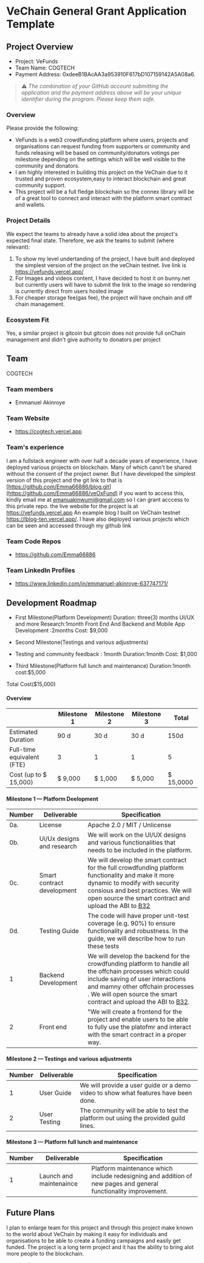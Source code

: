 # VeChain General Grant Application Template

## Project Overview 

- Project: VeFunds
- Team Name: COGTECH
- Payment Address: 0xdeeB1BAcAA3a953910F617bD107159142A5A08a6.

> ⚠️ *The combination of your GitHub account submitting the application and the payment address above will be your unique identifier during the program. Please keep them safe.*

### Overview

Please provide the following:
- VeFunds is a web3 crowdfunding platform where users, projects and organisations can request funding from supporters or community and funds releasing will be based on community/donators votings per milestone depending on the settings which will be well visible to the community and donators.
- I am highly interested in building this project on the VeChain due to it trusted and proven ecosystem,easy to interact blockchain and great community support.
- This project will be a full fledge blockchain so the connex library will be of a great tool to connect and interact with the platform smart contract and wallets. 

### Project Details

We expect the teams to already have a solid idea about the project's expected final state.
Therefore, we ask the teams to submit (where relevant):
1. To show my level undertanding of the project, I have built and deployed the simplest version of the project on the veChain testnet. live link is https://vefunds.vercel.app/
2. For Images and videos content, I have decided to host it on bunny.net but currently users will have to submit the link to the image so rendering is currently direct from users hosted image
3. For cheaper storage fee(gas fee), the project will have onchain and off chain management.

### Ecosystem Fit
Yes, a similar project is gitcoin but gitcoin does not provide full onChain management and didn't give authority to donators per project
## Team 
COGTECH
### Team members

- Emmanuel Akinroye

### Team Website

- https://cogtech.vercel.app

### Team's experience

I am a fullstack engineer with over half a decade years of experience, I have deployed various projects on blockchain. Many of which cann't be shared without the consent of the project owner. But I have developed the simplest version of this project and the git link to that is [https://github.com/Emma66886/blog.git](https://github.com/Emma66886/veOxFund) if you want to access this, kindly email me at emanuakinwumi@gmail.com so I can grant acccess to this private repo.
the live website for the project is at https://vefunds.vercel.app
An example blog I built on VeChain testnet https://lblog-ten.vercel.app/. 
I have also deployed various projects which can be seen and accessed through my github link

### Team Code Repos

- https://github.com/Emma66886

### Team LinkedIn Profiles

- https://www.linkedin.com/in/emmanuel-akinroye-637747171/

## Development Roadmap 
- First Milestone(Platform Development)
  Duration: three(3) months
  UI/UX and more Research:1month
  Front End And Backend and Mobile App Development :2months 
  Cost: $9,000

- Second Milestone(Testings and various adjustments)
- Testing and community feedback : 1month
  Duration:1month
  Cost: $1,000

- Third Milestone(Platform full lunch and maintenance)
 Duration:1month
 cost:$5,000

 Total Cost($15,000)

#### Overview

|  | Milestone 1 | Milestone 2 | Milestone 3 | Total |
| - | - |- | - | - |
| Estimated Duration | 90 d | 30 d | 30 d | 150d |
| Full-time equivalent (FTE) | 3 | 1 | 1 | 5 |
| Cost (up to $ 15,000)| $ 9,000 | $ 1,000 | $ 5,000 | $ 15,0000 |

#### Milestone 1 — Platform Deelopment

| Number | Deliverable | Specification |
|-|-|-|
| 0a.| License | Apache 2.0 / MIT / Unlicense |
| 0b. | Ui/Ux designs and research | We will work on the UI/UX designs and various functionalities that needs to be included in the platform. |
| 0c. | Smart contract development | We will develop the smart contract for the full crowdfunding platform functionality and make it more dynamic to modify with security consious and best practices. We will open source the smart contract and upload the ABI to [B32](https://github.com/vechain/b32)|
| 0d. | Testing Guide | The code will have proper unit-test coverage (e.g. 90%) to ensure functionality and robustness. In the guide, we will describe how to run these tests |
| 1 | Backend Development |We will develop the backend for the crowdfunding platform to handle all the offchain processes which could include saving of user interactions and mamny other offchain processes . We will open source the smart contract and upload the ABI to [B32](https://github.com/vechain/b32). |
| 2 | Front end | "We will create a frontend for the project and enable users to be able to fully use the platofmr and interact with the smart contract in a proper way. |

#### Milestone 2  —  Testings and various adjustments
| Number | Deliverable | Specification |
|-|-|-|
| 1 | User Guide | We will provide a user guide or a demo video to show what features have been done.  |
| 2 | User Testing | The community will be able to test the platform out using the provided guild lines.  |

#### Milestone 3  —  Platform full lunch and maintenance
| Number | Deliverable | Specification |
|-|-|-|
| 1 | Launch and maintenaince | Platform maintenance which include redesigning and addition of new pages and general functionality improvement.  |

## Future Plans

I plan to enlarge team for this project and through this project make known to the world about VeChain by making it easy for individuals and organisations to be able to create a funding campaigns and easily get funded.
The project is a long term project and it has the ability to bring alot more people to the blockchain.


